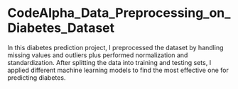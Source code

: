 # CodeAlpha_Data_Preprocessing_on_Diabetes_Dataset
In this diabetes prediction project, I preprocessed the dataset by handling missing values and outliers plus performed normalization and standardization. After splitting the data into training and testing sets, I applied different machine learning models to find the most effective one for predicting diabetes.
